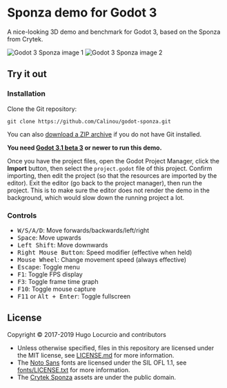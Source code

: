 # Sponza demo for Godot 3

A nice-looking 3D demo and benchmark for Godot 3,
based on the Sponza from Crytek.

![Godot 3 Sponza image 1](https://archive.hugo.pro/.public/godot-sponza/godot_3_sponza_1.jpg)
![Godot 3 Sponza image 2](https://archive.hugo.pro/.public/godot-sponza/godot_3_sponza_2.jpg)

## Try it out

### Installation

Clone the Git repository:

```
git clone https://github.com/Calinou/godot-sponza.git
```

You can also
[download a ZIP archive](https://github.com/Calinou/godot-sponza/archive/master.zip)
if you do not have Git installed.

**You need [Godot 3.1 beta 3](https://godotengine.org/article/dev-snapshot-godot-3-1-beta-3)
or newer to run this demo.**

Once you have the project files, open the Godot Project Manager, click the
**Import** button, then select the `project.godot` file of this project.
Confirm importing, then edit the project (so that the resources are imported
by the editor). Exit the editor (go back to the project manager), then run
the project. This is to make sure the editor does not render the demo in
the background, which would slow down the running project a lot.

### Controls

- <kbd>W/S/A/D</kbd>: Move forwards/backwards/left/right
- <kbd>Space</kbd>: Move upwards
- <kbd>Left Shift</kbd>: Move downwards
- <kbd>Right Mouse Button</kbd>: Speed modifier (effective when held)
- <kbd>Mouse Wheel</kbd>: Change movement speed (always effective)
- <kbd>Escape</kbd>: Toggle menu
- <kbd>F1</kbd>: Toggle FPS display
- <kbd>F3</kbd>: Toggle frame time graph
- <kbd>F10</kbd>: Toggle mouse capture
- <kbd>F11</kbd> or <kbd>Alt + Enter</kbd>: Toggle fullscreen

## License

Copyright © 2017-2019 Hugo Locurcio and contributors

- Unless otherwise specified, files in this repository are licensed under the
MIT license, see [LICENSE.md](LICENSE.md) for more information.
- The [Noto Sans](https://www.google.com/get/noto/) fonts are licensed under
  the SIL OFL 1.1, see [fonts/LICENSE.txt](fonts/LICENSE.txt) for more information.
- The [Crytek Sponza](http://www.crytek.com/cryengine/cryengine3/downloads/)
  assets are under the public domain.

